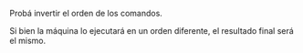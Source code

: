 Probá invertir el orden de los comandos.

Si bien la máquina lo ejecutará en un orden diferente, el resultado final será el mismo.